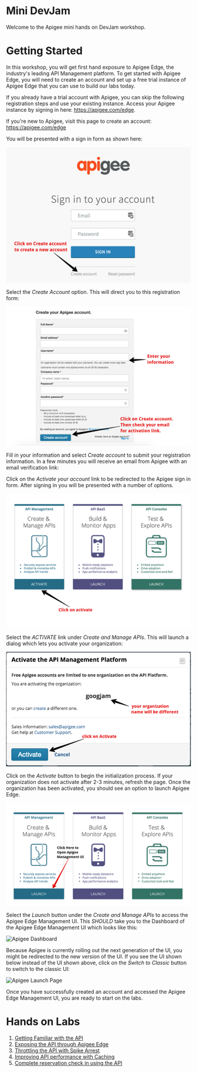 # Mini DevJam

Welcome to the Apigee mini hands on DevJam workshop.

# Getting Started

  In this workshop, you will get first hand exposure to Apigee Edge, the industry's leading API Management platform. To get started with Apigee Edge, you will need to create an account and set up a free trial instance of Apigee Edge that you can use to build our labs today.

  If you already have a trial account with Apigee, you can skip the following registration steps and use your existing instance. Access your Apigee instance by signing in here: <a href="https://apigee.com/edge" target="_blank">https://apigee.com/edge</a>.

   If you're new to Apigee, visit this page to create an account: <a href="https://apigee.com/edge" target="_blank">https://apigee.com/edge</a>

  You will be presented with a sign in form as shown here:

  ![Apigee Launch Page](images/sign-in-sign-up.png)

  Select the _Create Account_ option. This will direct you to this registration form:

  ![Image](images/registration-form.png) 

  Fill in your information and select _Create account_ to submit your registration information. In a few minutes you will receive an email from Apigee with an email verification link:

  Click on the _Activate your account_ link to be redirected to the Apigee sign in form. After signing in you will be presented with a number of options. 

  ![Image](images/account-options.png) 

  Select the _ACTIVATE_ link under _Create and Manage APIs_. This will launch a dialog which lets you activate your organization:

  ![Image](images/activate-org.png)

  Click on the _Activate_ button to begin the initialization process. If your organization does not activate after 2-3 minutes, refresh the page. Once the organization has been activated, you should see an option to launch Apigee Edge.

  ![Apigee Launch Page](images/apigee-accounts.png)

  Select the *Launch* button under the *Create and Manage APIs* to access the Apigee Edge Management UI. This *SHOULD* take you to the Dashboard of the Apigee Edge Management UI which looks like this:

  ![Apigee Dashboard](images/management-ui.png)

  Because Apigee is currently rolling out the next generation of the UI, you might be redirected to the new version of the UI. If you see the UI shown below instead of the UI shown above, click on the *Switch to Classic* button to switch to the classic UI:

  ![Apigee Launch Page](images/edge-classic.png)

  Once you have successfully created an account and accessed the Apigee Edge Management UI, you are ready to start on the labs. 


# Hands on Labs

1. [Getting Familiar with the API](lab1.md)
2. [Exposing the API through Apigee Edge](lab2.md)
3. [Throttling the API with Spike Arrest](lab3.md)
4. [Improving API performance with Caching](lab4.md)
5. [Complete reservation check in using the API](lab5.md)

